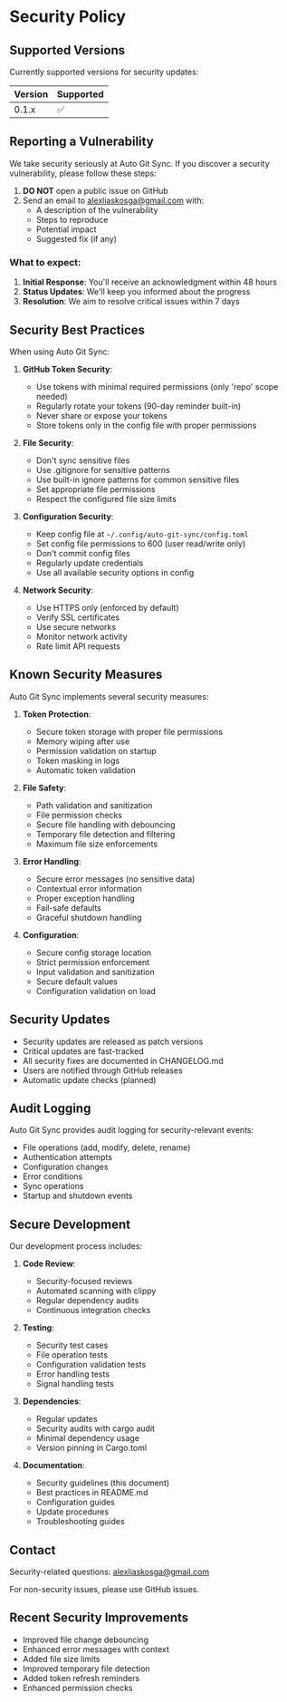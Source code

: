 # Security Policy

## Supported Versions

Currently supported versions for security updates:

| Version | Supported          |
| ------- | ------------------ |
| 0.1.x   | :white_check_mark: |

## Reporting a Vulnerability

We take security seriously at Auto Git Sync. If you discover a security vulnerability, please follow these steps:

1. **DO NOT** open a public issue on GitHub
2. Send an email to alexliaskosga@gmail.com with:
   - A description of the vulnerability
   - Steps to reproduce
   - Potential impact
   - Suggested fix (if any)

### What to expect:

1. **Initial Response**: You'll receive an acknowledgment within 48 hours
2. **Status Updates**: We'll keep you informed about the progress
3. **Resolution**: We aim to resolve critical issues within 7 days

## Security Best Practices

When using Auto Git Sync:

1. **GitHub Token Security**:
   - Use tokens with minimal required permissions (only 'repo' scope needed)
   - Regularly rotate your tokens (90-day reminder built-in)
   - Never share or expose your tokens
   - Store tokens only in the config file with proper permissions

2. **File Security**:
   - Don't sync sensitive files
   - Use .gitignore for sensitive patterns
   - Use built-in ignore patterns for common sensitive files
   - Set appropriate file permissions
   - Respect the configured file size limits

3. **Configuration Security**:
   - Keep config file at `~/.config/auto-git-sync/config.toml`
   - Set config file permissions to 600 (user read/write only)
   - Don't commit config files
   - Regularly update credentials
   - Use all available security options in config

4. **Network Security**:
   - Use HTTPS only (enforced by default)
   - Verify SSL certificates
   - Use secure networks
   - Monitor network activity
   - Rate limit API requests

## Known Security Measures

Auto Git Sync implements several security measures:

1. **Token Protection**:
   - Secure token storage with proper file permissions
   - Memory wiping after use
   - Permission validation on startup
   - Token masking in logs
   - Automatic token validation

2. **File Safety**:
   - Path validation and sanitization
   - File permission checks
   - Secure file handling with debouncing
   - Temporary file detection and filtering
   - Maximum file size enforcements

3. **Error Handling**:
   - Secure error messages (no sensitive data)
   - Contextual error information
   - Proper exception handling
   - Fail-safe defaults
   - Graceful shutdown handling

4. **Configuration**:
   - Secure config storage location
   - Strict permission enforcement
   - Input validation and sanitization
   - Secure default values
   - Configuration validation on load

## Security Updates

- Security updates are released as patch versions
- Critical updates are fast-tracked
- All security fixes are documented in CHANGELOG.md
- Users are notified through GitHub releases
- Automatic update checks (planned)

## Audit Logging

Auto Git Sync provides audit logging for security-relevant events:

- File operations (add, modify, delete, rename)
- Authentication attempts
- Configuration changes
- Error conditions
- Sync operations
- Startup and shutdown events

## Secure Development

Our development process includes:

1. **Code Review**:
   - Security-focused reviews
   - Automated scanning with clippy
   - Regular dependency audits
   - Continuous integration checks

2. **Testing**:
   - Security test cases
   - File operation tests
   - Configuration validation tests
   - Error handling tests
   - Signal handling tests

3. **Dependencies**:
   - Regular updates
   - Security audits with cargo audit
   - Minimal dependency usage
   - Version pinning in Cargo.toml

4. **Documentation**:
   - Security guidelines (this document)
   - Best practices in README.md
   - Configuration guides
   - Update procedures
   - Troubleshooting guides

## Contact

Security-related questions: alexliaskosga@gmail.com

For non-security issues, please use GitHub issues.

## Recent Security Improvements

- Improved file change debouncing
- Enhanced error messages with context
- Added file size limits
- Improved temporary file detection
- Added token refresh reminders
- Enhanced permission checks
